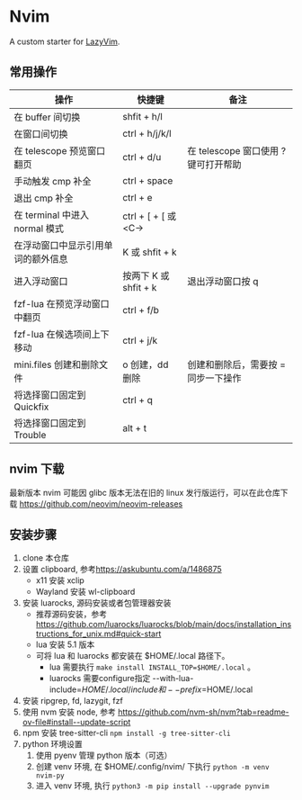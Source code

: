 # Nvim

A custom starter for [LazyVim](https://github.com/LazyVim/LazyVim).

## 常用操作

| 操作                               | 快捷键                     | 备注                                 |
| ---------------------------------- | -------------------------- | ------------------------------------ |
| 在 buffer 间切换                   | shfit + h/l                |                                      |
| 在窗口间切换                       | ctrl + h/j/k/l             |                                      |
| 在 telescope 预览窗口翻页          | ctrl + d/u                 | 在 telescope 窗口使用 ? 键可打开帮助 |
| 手动触发 cmp 补全                  | ctrl + space               |                                      |
| 退出 cmp 补全                      | ctrl + e                   |                                      |
| 在 terminal 中进入 normal 模式     | ctrl + [ + [ 或 <C-\><C-n> |                                      |
| 在浮动窗口中显示引用单词的额外信息 | K 或 shfit + k             |                                      |
| 进入浮动窗口                       | 按两下 K 或 shfit + k      | 退出浮动窗口按 q                     |
| fzf-lua 在预览浮动窗口中翻页       | ctrl + f/b                 |                                      |
| fzf-lua 在候选项间上下移动         | ctrl + j/k                 |                                      |
| mini.files 创建和删除文件          | o 创建，dd 删除            | 创建和删除后，需要按 = 同步一下操作  |
| 将选择窗口固定到 Quickfix          | ctrl + q                   |                                      |
| 将选择窗口固定到 Trouble           | alt + t                    |                                      |

## nvim 下载

最新版本 nvim 可能因 glibc 版本无法在旧的 linux 发行版运行，可以在此仓库下载 <https://github.com/neovim/neovim-releases>

## 安装步骤

1. clone 本仓库
1. 设置 clipboard, 参考<https://askubuntu.com/a/1486875>
   - x11 安装 xclip
   - Wayland 安装 wl-clipboard
1. 安装 luarocks, 源码安装或者包管理器安装
   - 推荐源码安装，参考 <https://github.com/luarocks/luarocks/blob/main/docs/installation_instructions_for_unix.md#quick-start>
   - lua 安装 5.1 版本
   - 可将 lua 和 luarocks 都安装在 $HOME/.local 路径下。
     - lua 需要执行 `make install INSTALL_TOP=$HOME/.local` 。
     - luarocks 需要configure指定 --with-lua-include=$HOME/.local/include 和 --prefix=$HOME/.local
1. 安装 ripgrep, fd, lazygit, fzf
1. 使用 nvm 安装 node, 参考 <https://github.com/nvm-sh/nvm?tab=readme-ov-file#install--update-script>
1. npm 安装 tree-sitter-cli `npm install -g tree-sitter-cli`
1. python 环境设置
   1. 使用 pyenv 管理 python 版本（可选）
   1. 创建 venv 环境, 在 $HOME/.config/nvim/ 下执行 `python -m venv nvim-py`
   1. 进入 venv 环境, 执行 `python3 -m pip install --upgrade pynvim`
